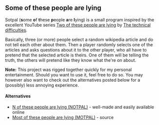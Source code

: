## Some of these people are lying
Sotpal (**s**ome **o**f **t**hese **p**eople **a**re **l**ying) is a small program inspired by the excellent YouTube 
series [Two of these people are lying](https://www.youtube.com/watch?v=3UAOs9B9UH8&list=PLfx61sxf1Yz2I-c7eMRk9wBUUDCJkU7H0)
by [The technical difficulties](https://www.youtube.com/techdif).

Basically, three (or more) people select a random wikipedia article and do not tell each other about them.
Then a player randomly selects one of the articles and asks questions about it to the other player, who all have to 
pretend that the selected article is theirs. One of them will be telling the truth, the others will pretend like they know
what the're on about.

**Note:** This project was rigged together quickly for my personal entertainment. Should you want to use it, 
feel free to do so. You may however also want to check out the alternatives posted below for a (possibly) less annoying
experience.

#### Alternatives
* [N of these people are lying (NOTPAL)](https://notpal.net) - well-made and easily available online
* [Most of these people are lying (MOTPAL)](https://github.com/jgreitemann/most-of-these-people-are-lying) - source